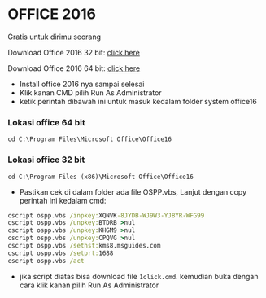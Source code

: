 # OFFICE 2016 
Gratis untuk dirimu seorang


Download Office 2016 32 bit: [click here](https://officecdn.microsoft.com/db/492350F6-3A01-4F97-B9C0-C7C6DDF67D60/media/en-US/ProPlusRetail.img)

Download Office 2016 64 bit: [click here](https://officecdn.microsoft.com/db/492350F6-3A01-4F97-B9C0-C7C6DDF67D60/media/en-US/ProPlusRetail.img)

- Install office 2016 nya sampai selesai
- Klik kanan CMD pilih Run As Administrator
- ketik perintah dibawah ini untuk masuk kedalam folder system office16

### Lokasi office 64 bit
``
cd C:\Program Files\Microsoft Office\Office16
``

### Lokasi office 32 bit
``
cd C:\Program Files (x86)\Microsoft Office\Office16
``



- Pastikan cek di dalam folder ada file OSPP.vbs, Lanjut dengan copy perintah ini kedalam cmd:

```cmd
cscript ospp.vbs /inpkey:XQNVK-8JYDB-WJ9W3-YJ8YR-WFG99
cscript ospp.vbs /unpkey:BTDRB >nul
cscript ospp.vbs /unpkey:KHGM9 >nul
cscript ospp.vbs /unpkey:CPQVG >nul
cscript ospp.vbs /sethst:kms8.msguides.com
cscript ospp.vbs /setprt:1688
cscript ospp.vbs /act
```

- jika script diatas bisa download file `1click.cmd`. kemudian buka dengan cara klik kanan pilih Run As Administrator


